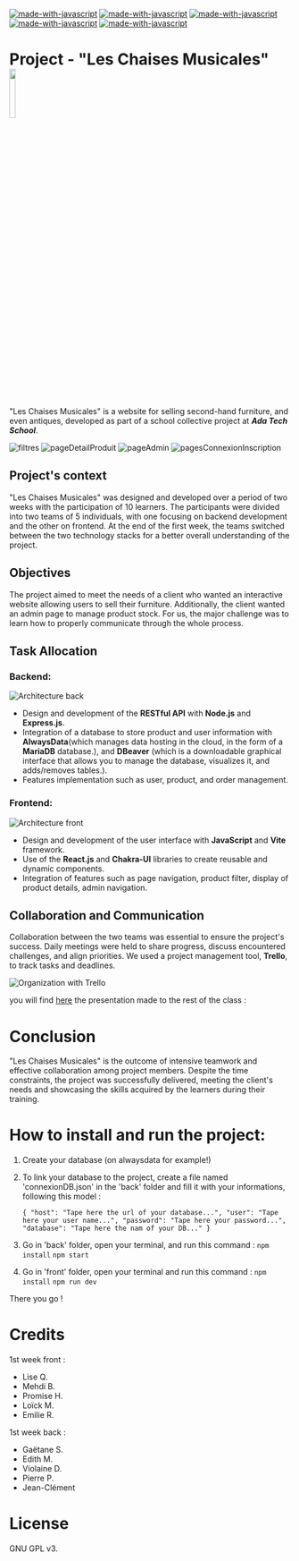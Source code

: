 [![made-with-javascript](https://img.shields.io/badge/Made%20with-Javascript-326996.svg)](https://www.javascript.com)
[![made-with-javascript](https://img.shields.io/badge/Made%20with-React+Vite-326996.svg)](https://vitejs.fr/guide/)
[![made-with-javascript](https://img.shields.io/badge/Made%20with-NodeJS+Express-326996.svg)](https://expressjs.com/)
[![made-with-javascript](https://img.shields.io/badge/Made%20with-ChakraUI-326996.svg)](https://chakra-ui.com/)
[![made-with-javascript](https://img.shields.io/badge/Made%20with-MySQL-326996.svg)](https://www.mysql.com/fr/)

# Project - "Les Chaises Musicales" <img src="https://github.com/adatechschool/projet-collectif-plateforme-de-meubles-leschaisesmusicales/blob/main/front/src/assets/images/logo.png" width=15% height=15%>

"Les Chaises Musicales" is a website for selling second-hand furniture, and even antiques, developed as part of a school collective project at **_Ada Tech School_**.


![filtres](https://github.com/adatechschool/projet-collectif-plateforme-de-meubles-leschaisesmusicales/assets/146881805/55ead9a9-d0e8-4660-9630-43c784b102fb)
![pageDetailProduit](https://github.com/adatechschool/projet-collectif-plateforme-de-meubles-leschaisesmusicales/assets/146881805/f3be1276-f440-4e1d-b19d-810fbb21e26a)
![pageAdmin](https://github.com/adatechschool/projet-collectif-plateforme-de-meubles-leschaisesmusicales/assets/146881805/76a03923-0cce-4703-a551-f56ed7035b06)
![pagesConnexionInscription](https://github.com/adatechschool/projet-collectif-plateforme-de-meubles-leschaisesmusicales/assets/146881805/2ba786f0-88ff-419f-9de4-8cbf0c8e161e)



## Project's context

"Les Chaises Musicales" was designed and developed over a period of two weeks with the participation of 10 learners. The participants were divided into two teams of 5 individuals, with one focusing on backend development and the other on frontend. At the end of the first week, the teams switched between the two technology stacks for a better overall understanding of the project.

## Objectives

The project aimed to meet the needs of a client who wanted an interactive website allowing users to sell their furniture. Additionally, the client wanted an admin page to manage product stock.
For us, the major challenge was to learn how to properly communicate through the whole process.

## Task Allocation

### Backend:

![Architecture back](/front/src/assets/images/archi%20back.png "Archi back")

- Design and development of the **RESTful API** with **Node.js** and **Express.js**.
- Integration of a database to store product and user information with **AlwaysData**(which manages data hosting in the cloud, in the form of a **MariaDB** database.), and **DBeaver** (which is a downloadable graphical interface that allows you to manage the database, visualizes it, and adds/removes tables.).
- Features implementation such as user, product, and order management.

### Frontend:

![Architecture front](/front/src/assets/images/Archi%20front.png "Archi front")

- Design and development of the user interface with **JavaScript** and **Vite** framework.
- Use of the **React.js** and **Chakra-UI** libraries to create reusable and dynamic components.
- Integration of features such as page navigation, product filter, display of product details, admin navigation.

## Collaboration and Communication

Collaboration between the two teams was essential to ensure the project's success. Daily meetings were held to share progress, discuss encountered challenges, and align priorities. We used a project management tool, **Trello**, to track tasks and deadlines.

![Organization with Trello](/front/src/assets/images/trello.jpg "Trello")

you will find [here](https://www.canva.com/design/DAF_ZQ2MmLs/ylGR2Mn5rbImS4vClsyiuA/edit?utm_content=DAF_ZQ2MmLs&utm_campaign=designshare&utm_medium=link2&utm_source=sharebutton) the presentation made to the rest of the class : 

# Conclusion

"Les Chaises Musicales" is the outcome of intensive teamwork and effective collaboration among project members. Despite the time constraints, the project was successfully delivered, meeting the client's needs and showcasing the skills acquired by the learners during their training.

# How to install and run the project:

1. Create your database (on alwaysdata for example!)
2. To link your database to the project, create a file named 'connexionDB.json' in the 'back' folder and fill it with your informations, following this model :

   `{
"host": "Tape here the url of your database...",
"user": "Tape here your user name...",
"password": "Tape here your password...",
"database": "Tape here the nam of your DB..."
}`

3. Go in 'back' folder, open your terminal, and run this command :
   `npm install`
   `npm start`

4. Go in 'front' folder, open your terminal and run this command :
   `npm install`
   `npm run dev`

There you go !

# Credits

1st week front :

- Lise Q.
- Mehdi B.
- Promise H.
- Loïck M.
- Emilie R.

1st week back :

- Gaëtane S.
- Edith M.
- Violaine D.
- Pierre P.
- Jean-Clément

# License

GNU GPL v3.
